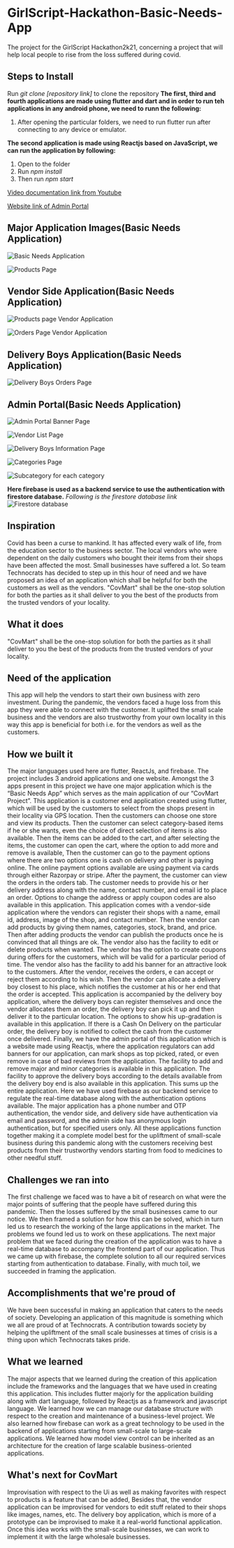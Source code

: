 # GirlScript-Hackathon-Basic-Needs-App
The project for the GirlScript Hackathon2k21, concerning a project that will help local people to rise from the loss suffered during covid.

## Steps to Install
Run _git clone [repository link]_ to clone the repository
**The first, third and fourth applications are made using flutter and dart and in order to run teh applications in any android phone, we need to runn the following:**
1. After opening the particular folders, we need to run flutter run after connecting to any device or emulator.

**The second application is made using Reactjs based on JavaScript, we can run the application by following:**
1. Open to the folder
2. Run _npm install_
3. Then run _npm start_

[Video documentation link from Youtube](https://youtu.be/ftunY9PKh54)

[Website link of Admin Portal](basic-needs-admin-portal.netlify.app)

## Major Application Images(Basic Needs Application)
![Basic Needs Application](https://cdn.discordapp.com/attachments/913788780324991007/914543429453766656/WhatsApp_Image_2021-11-28_at_11.53.30_1.jpeg)

![Products Page](https://cdn.discordapp.com/attachments/913788780324991007/914543429667680276/WhatsApp_Image_2021-11-28_at_11.53.30.jpeg)

## Vendor Side Application(Basic Needs Application)
![Products page Vendor Application](https://cdn.discordapp.com/attachments/913788780324991007/914543429839618088/WhatsApp_Image_2021-11-28_at_11.53.32.jpeg)

![Orders Page Vendor Application](https://cdn.discordapp.com/attachments/913788780324991007/914543430040948796/WhatsApp_Image_2021-11-28_at_11.53.34.jpeg)

## Delivery Boys Application(Basic Needs Application)
![Delivery Boys Orders Page](https://cdn.discordapp.com/attachments/913788780324991007/914543430300999730/WhatsApp_Image_2021-11-28_at_11.53.35.jpeg)

## Admin Portal(Basic Needs Application)
![Admin Portal Banner Page](https://cdn.discordapp.com/attachments/913788780324991007/914541296906018826/WhatsApp_Image_2021-11-28_at_11.57.25.jpeg)

![Vendor List Page](https://cdn.discordapp.com/attachments/913788780324991007/914541297157673031/WhatsApp_Image_2021-11-28_at_11.57.54.jpeg)

![Delivery Boys Information Page](https://cdn.discordapp.com/attachments/913788780324991007/914541297409351680/WhatsApp_Image_2021-11-28_at_11.58.27.jpeg)

![Categories Page](https://cdn.discordapp.com/attachments/913788780324991007/914541297749098566/WhatsApp_Image_2021-11-28_at_11.58.55.jpeg)

![Subcategory for each category](https://cdn.discordapp.com/attachments/913788780324991007/914541298063663114/WhatsApp_Image_2021-11-28_at_11.59.16.jpeg)

**Here firebase is used as a backend service to use the authentication with firestore database.**
_Following is the firestore database link_
![Firestore database](https://cdn.discordapp.com/attachments/913788780324991007/914602791765430362/unknown.png)

## Inspiration
Covid has been a curse to mankind.  It has affected every walk of life, from the education sector to the business sector. The local vendors who were dependent on the daily customers who bought their items from their shops have been affected the most. Small businesses have suffered a lot. So team Technocrats has decided to step up in this hour of need and we have proposed an idea of an application which shall be helpful for both the customers as well as the vendors. "CovMart" shall be the one-stop solution for both the parties as it shall deliver to you the best of the products from the trusted vendors of your locality.

## What it does
"CovMart" shall be the one-stop solution for both the parties as it shall deliver to you the best of the products from the trusted vendors of your locality.

## Need of the application
This app will help the vendors to start their own business with zero investment. During the pandemic, the vendors faced a huge loss from this app they were able to connect with the customer. It uplifted the small scale business and the vendors are also trustworthy from your own locality in this way this app is beneficial for both i.e. for the vendors as well as the customers.

## How we built it
The major languages used here are flutter, ReactJs, and firebase. The project includes 3 android applications and one website. Amongst the 3 apps present in this project we have one major application which is the “Basic Needs App” which serves as the main application of our “CovMart Project”. This application is a customer end application created using flutter, which will be used by the customers to select from the shops present in their locality via GPS location. Then the customers can choose one store and view its products. Then the customer can select category-based items if he or she wants, even the choice of direct selection of items is also available. Then the items can be added to the cart, and after selecting the items, the customer can open the cart, where the option to add more and remove is available, Then the customer can go to the payment options where there are two options one is cash on delivery and other is paying online. The online payment options available are using payment via cards through either Razorpay or stripe.  After the payment, the customer can view the orders in the orders tab. The customer needs to provide his or her delivery address along with the name, contact number, and email id to place an order. Options to change the address or apply coupon codes are also available in this application. This application comes with a vendor-side application where the vendors can register their shops with a name, email id, address, image of the shop, and contact number. Then the vendor can add products by giving them names, categories, stock, brand, and price. Then after adding products the vendor can publish the products once he is convinced that all things are ok. The vendor also has the facility to edit or delete products when wanted. The vendor has the option to create coupons during offers for the customers, which will be valid for a particular period of time. The vendor also has the facility to add his banner for an attractive look to the customers. After the vendor, receives the orders, e can accept or reject them according to his wish. Then the vendor can allocate a delivery boy closest to his place, which notifies the customer at his or her end that the order is accepted. This application is accompanied by the delivery boy application, where the delivery boys can register themselves and once the vendor allocates them an order, the delivery boy can pick it up and then deliver it to the particular location. The options to show his up-gradation is available in this application. If there is a Cash On Delivery on the particular order, the delivery boy is notified to collect the cash from the customer once delivered. Finally, we have the admin portal of this application which is a website made using Reactjs, where the application regulators can add banners for our application, can mark shops as top picked, rated, or even remove in case of bad reviews from the application. The facility to add and remove major and minor categories is available in this application. The facility to approve the delivery boys according to the details available from the delivery boy end is also available in this application. This sums up the entire application. Here we have used firebase as our backend service to regulate the real-time database along with the authentication options available. The major application has a phone number and OTP authentication, the vendor side, and delivery side have authentication via email and password, and the admin side has anonymous login authentication, but for specified users only. All these applications function together making it a complete model best for the upliftment of small-scale business during this pandemic along with the customers receiving best products from their trustworthy vendors starting from food to medicines to other needful stuff.

## Challenges we ran into
The first challenge we faced was to have a bit of research on what were the major points of suffering that the people have suffered during this pandemic. Then the losses suffered by the small businesses came to our notice. We then framed a solution for how this can be solved, which in turn led us to research the working of the large applications in the market. The problems we found led us to work on these applications. The next major problem that we faced during the creation of the application was to have a real-time database to accompany the frontend part of our application. Thus we came up with firebase, the complete solution to all our required services starting from authentication to database. Finally, with much toil, we succeeded in framing the application.

## Accomplishments that we're proud of
We have been successful in making an application that caters to the needs of society. Developing an application of this magnitude is something which we all are proud of at Technocrats. A contribution towards society by helping the upliftment of the small scale businesses at times of crisis is a thing upon which Technocrats takes pride.

## What we learned
The major aspects that we learned during the creation of this application include the frameworks and the languages that we have used in creating this application. This includes flutter majorly for the application building along with dart language, followed by Reactjs as a framework and javascript language. We learned how we can manage our database structure with respect to the creation and maintenance of a business-level project. We also learned how firebase can work as a great technology to be used in the backend of applications starting from small-scale to large-scale applications. We learned how model view control can be inherited as an architecture for the creation of large scalable business-oriented applications.

## What's next for CovMart
Improvisation with respect to the Ui as well as making favorites with respect to products is a feature that can be added, Besides that, the vendor application can be improvised for vendors to edit stuff related to their shops like images, names, etc. The delivery boy application, which is more of a prototype can be improvised to make it a real-world functional application. Once this idea works with the small-scale businesses, we can work to implement it with the large wholesale businesses.

